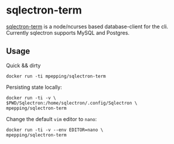 # sqlectron-term

[sqlectron-term](https://sqlectron.github.io) is a node/ncurses based database-client for the cli. Currently sqlectron supports MySQL and Postgres.


## Usage

Quick && dirty

    docker run -ti mpepping/sqlectron-term

Persisting state locally:

    docker run -ti -v \
    $PWD/Sqlectron:/home/sqlectron/.config/Sqlectron \
    mpepping/sqlectron-term

Change the default `vim` editor to `nano`:

    docker run -ti -v --env EDITOR=nano \
    mpepping/sqlectron-term
